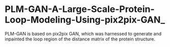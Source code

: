 # PLM-GAN-A-Large-Scale-Protein-Loop-Modeling-Using-pix2pix-GAN_
PLM-GAN is based on pix2pix GAN, which was harnessed to generate and inpainted the loop region of the distance matrix of the protein structure.
